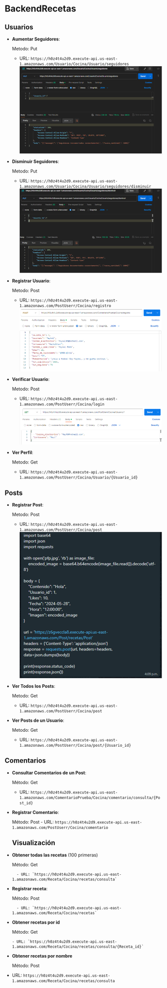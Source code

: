 # BackendRecetas




## Usuarios
- **Aumentar Seguidores**:
  
  Metodo: Put
  - URL: `https://h0z4t4u2d9.execute-api.us-east-1.amazonaws.com/Usuario/Cocina/Usuario/seguidores`
    ![](actualizarSeguidores.png)
- **Disminuir Seguidores**:
  
  Metodo: Put
  - URL: `https://h0z4t4u2d9.execute-api.us-east-1.amazonaws.com/Usuario/Cocina/Usuario/seguidores/disminuir`
    ![](disminuirSeguidores.png)
- **Registrar Usuario**:
  
  Metodo: Post
  - URL: `https://h0z4t4u2d9.execute-api.us-east-1.amazonaws.com/PostUserr/Cocina/registro`
    ![](2.png)

- **Verificar Usuario**:
  
  Metodo: Post
  - URL: `https://h0z4t4u2d9.execute-api.us-east-1.amazonaws.com/PostUserr/Cocina/login`
    ![](3.png)


- **Ver Perfil**:
  
  Metodo: Get
  - URL: `https://h0z4t4u2d9.execute-api.us-east-1.amazonaws.com/PostUserr/Cocina/Usuario/{Usuario_id}`

## Posts

- **Registrar Post**:
  
   Metodo: Post
  - URL: `https://h0z4t4u2d9.execute-api.us-east-1.amazonaws.com/PostUserr/Cocina/post`
    ![](4.png)

- **Ver Todos los Posts**:
  
   Metodo: Get
  - URL: `https://h0z4t4u2d9.execute-api.us-east-1.amazonaws.com/PostUserr/Cocina/post`

- **Ver Posts de un Usuario**:
  
  Metodo: Get
  - URL: `https://h0z4t4u2d9.execute-api.us-east-1.amazonaws.com/PostUserr/Cocina/post/{Usuario_id}`

## Comentarios

- **Consultar Comentarios de un Post**:
  
  Método: Get
  - URL: `https://h0z4t4u2d9.execute-api.us-east-1.amazonaws.com/ComentarioPrueba/Cocina/comentario/consulta/{Post_id}`

- **Registrar Comentario**:

  Método: Post
         - URL: `https://h0z4t4u2d9.execute-api.us-east-1.amazonaws.com/PostUserr/Cocina/comentario`
 
  ## Visualización
 - **Obtener todas las recetas** (100 primeras)

   Método: Get

         - URL: `https://h0z4t4u2d9.execute-api.us-east-1.amazonaws.com/Receta/Cocina/recetas/consulta`
   
 - **Registrar receta**:
   
      Método: Post
    
         - URL: `https://h0z4t4u2d9.execute-api.us-east-1.amazonaws.com/Receta/Cocina/recetas`


  - **Obtener recetas por id**

       Método: Get
     
        - URL: `https://h0z4t4u2d9.execute-api.us-east-1.amazonaws.com/Receta/Cocina/recetas/consulta/{Receta_id}`

 - **Obtener recetas por nombre**
   
   Método: Post
  - URL: `https://h0z4t4u2d9.execute-api.us-east-1.amazonaws.com/Receta/Cocina/recetas/consulta`

